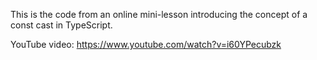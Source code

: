 
This is the code from an online mini-lesson introducing the concept of a const
cast in TypeScript.

YouTube video: https://www.youtube.com/watch?v=i60YPecubzk
